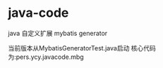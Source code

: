 # java-code
 java 自定义扩展 mybatis generator

当前版本从MybatisGeneratorTest.java启动
核心代码为:pers.ycy.javacode.mbg
